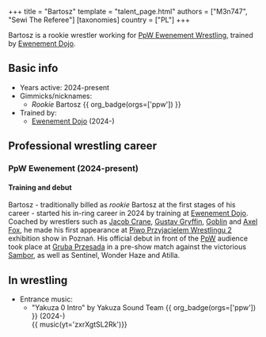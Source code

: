 +++
title = "Bartosz"
template = "talent_page.html"
authors = ["M3n747", "Sewi The Referee"]
[taxonomies]
country = ["PL"]
+++

Bartosz is a rookie wrestler working for [PpW Ewenement Wrestling](@/o/ppw.md), trained by [Ewenement Dojo](@/o/ewenement-dojo.md).

## Basic info

* Years active: 2024-present
* Gimmicks/nicknames:
  - _Rookie_ Bartosz {{ org_badge(orgs=['ppw']) }}
* Trained by:
  - [Ewenement Dojo](@/o/ewenement-dojo.md) (2024-)
 
## Professional wrestling career

### PpW Ewenement (2024-present)

#### Training and debut

Bartosz - traditionally billed as _rookie_ Bartosz at the first stages of his career - started his in-ring career in 2024 by training at [Ewenement Dojo](@/o/ewenement-dojo.md). Coached by wrestlers such as [Jacob Crane](@/w/jacob-crane.md), [Gustav Gryffin](@/w/gustav-gryffin.md), [Goblin](@/w/goblin.md) and [Axel Fox](@/w/axel-fox.md), he made his first appearance at [Piwo Przyjacielem Wrestlingu 2](@/e/ppw/2024-11-15-ppw-piwo-przyjacielem-wrestlingu-2.md) exhibition show in Poznań. His official debut in front of the [PpW](@/o/ppw.md) audience took place at [Gruba Przesada](@/e/ppw/2025-01-25-ppw-gruba-przesada.md) in a pre-show match against the victorious [Sambor](@/w/sambor.md), as well as Sentinel, Wonder Haze and Atilla. 

## In wrestling

* Entrance music:
  - "Yakuza 0 Intro" by Yakuza Sound Team
    {{ org_badge(orgs=['ppw']) }} (2024-) <br>
    {{ music(yt='zxrXgtSL2Rk')}}
  
